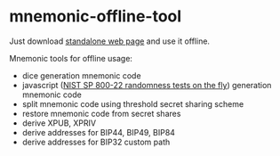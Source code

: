 # mnemonic-offline-tool


Just download [standalone web page](https://raw.githubusercontent.com/bitaps-com/mnemonic-offline-tool/master/index.html)
and use it offline.

Mnemonic tools for offline usage:


* dice generation mnemonic code 
* javascript ([NIST SP 800-22 randomness tests on the fly](https://nvlpubs.nist.gov/nistpubs/Legacy/SP/nistspecialpublication800-22r1a.pdf)) generation mnemonic code 
* split mnemonic code using threshold secret sharing scheme
* restore mnemonic code from secret shares
* derive XPUB, XPRIV
* derive addresses for BIP44, BIP49, BIP84
* derive addresses for BIP32 custom path


